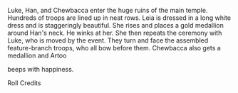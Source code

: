 Luke, Han, and Chewbacca enter the huge ruins of the main
temple. Hundreds of troops are lined up in neat rows. Leia is
dressed in a long white dress and is staggeringly beautiful.
She rises and places a gold medallion around Han's neck. He
winks at her. She then repeats the ceremony with Luke, who
is moved by the event. They turn and face the assembled
 feature-branch
troops, who all bow before them. Chewbacca also gets a medallion and Artoo

beeps with happiness.

Roll Credits
